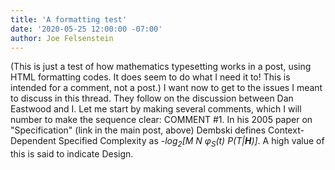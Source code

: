 ```yaml
---
title: 'A formatting test'
date: '2020-05-25 12:00:00 -07:00'
author: Joe Felsenstein
---
```


(This is just a test of how mathematics typesetting works in a post, using HTML formatting codes.  It does seem to do what I need it to!  This is intended for a comment, not a post.)  I want now to get to the issues I meant to discuss in this thread. They follow on the discussion between Dan Eastwood and I.  Let me start by making several comments, which I will number to make the sequence clear:  COMMENT #1.  In his 2005 paper on "Specification" (link in the main post, above) Dembski defines Context-Dependent Specified Complexity as -<em>log<sub>2</sub>[M N &phi;<sub>S</sub>(t) P(T|<b>H</b>)]</em>.  A high value of this is said to indicate Design.

